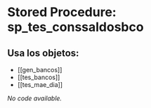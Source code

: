 # Stored Procedure: sp_tes_conssaldosbco

## Usa los objetos:
- [[gen_bancos]]
- [[tes_bancos]]
- [[tes_mae_dia]]

*No code available.*
